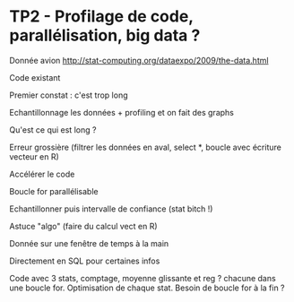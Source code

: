 # TP2 - Profilage de code, parallélisation, big data ?

Donnée avion http://stat-computing.org/dataexpo/2009/the-data.html

Code existant 

Premier constat : c'est trop long 

Echantillonnage les données + profiling et on fait des graphs

Qu'est ce qui est long ?

Erreur grossière (filtrer les données en aval, select *, boucle avec écriture vecteur en R)

Accélérer le code

Boucle for parallélisable

Echantillonner puis intervalle de confiance (stat bitch !)

Astuce "algo" (faire du calcul vect en R)

Donnée sur une fenêtre de temps à la main

Directement en SQL pour certaines infos

Code avec 3 stats, comptage, moyenne glissante et reg ? chacune dans une boucle for. Optimisation de chaque stat. Besoin de boucle for à la fin ? 

